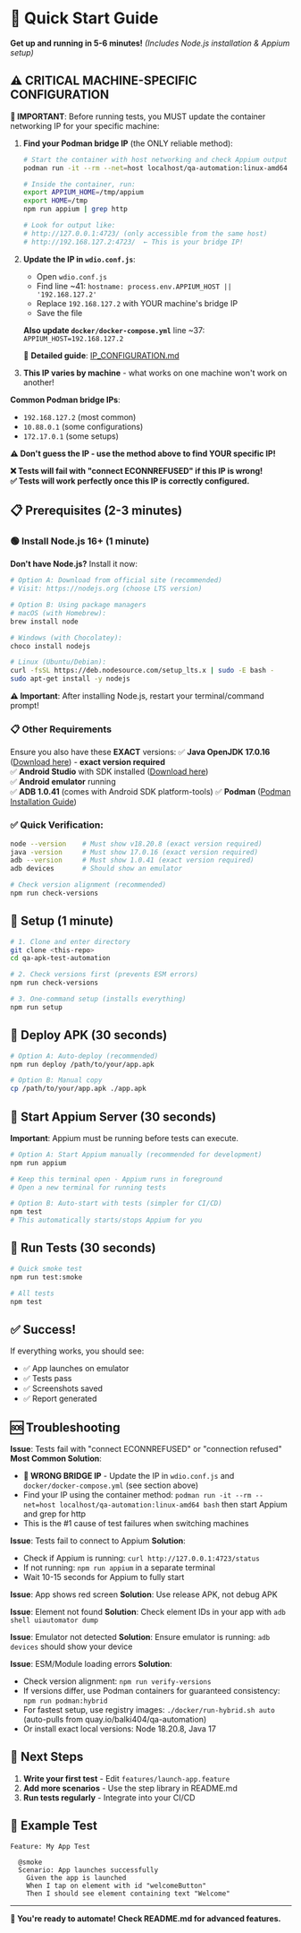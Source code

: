 # 🚀 Quick Start Guide

**Get up and running in 5-6 minutes!** *(Includes Node.js installation & Appium setup)*

## ⚠️ CRITICAL MACHINE-SPECIFIC CONFIGURATION

**🔴 IMPORTANT**: Before running tests, you MUST update the container networking IP for your specific machine:

1. **Find your Podman bridge IP** (the ONLY reliable method):
   ```bash
   # Start the container with host networking and check Appium output
   podman run -it --rm --net=host localhost/qa-automation:linux-amd64 bash
   
   # Inside the container, run:
   export APPIUM_HOME=/tmp/appium
   export HOME=/tmp
   npm run appium | grep http
   
   # Look for output like:
   # http://127.0.0.1:4723/ (only accessible from the same host)
   # http://192.168.127.2:4723/  ← This is your bridge IP!
   ```

2. **Update the IP in `wdio.conf.js`**:
   - Open `wdio.conf.js`
   - Find line ~41: `hostname: process.env.APPIUM_HOST || '192.168.127.2'`
   - Replace `192.168.127.2` with YOUR machine's bridge IP
   - Save the file

   **Also update `docker/docker-compose.yml`** line ~37: `APPIUM_HOST=192.168.127.2`

   📖 **Detailed guide**: [IP_CONFIGURATION.md](IP_CONFIGURATION.md)

3. **This IP varies by machine** - what works on one machine won't work on another!

**Common Podman bridge IPs**: 
- `192.168.127.2` (most common)
- `10.88.0.1` (some configurations)  
- `172.17.0.1` (some setups)

**⚠️ Don't guess the IP - use the method above to find YOUR specific IP!**

**❌ Tests will fail with "connect ECONNREFUSED" if this IP is wrong!**  
**✅ Tests will work perfectly once this IP is correctly configured.**

## 📋 Prerequisites (2-3 minutes)

### 🟢 Install Node.js 16+ (1 minute)

**Don't have Node.js?** Install it now:

```bash
# Option A: Download from official site (recommended)
# Visit: https://nodejs.org (choose LTS version)

# Option B: Using package managers
# macOS (with Homebrew):
brew install node

# Windows (with Chocolatey):
choco install nodejs

# Linux (Ubuntu/Debian):
curl -fsSL https://deb.nodesource.com/setup_lts.x | sudo -E bash -
sudo apt-get install -y nodejs
```

**⚠️ Important**: After installing Node.js, restart your terminal/command prompt!

### 📋 Other Requirements

Ensure you also have these **EXACT** versions:
✅ **Java OpenJDK 17.0.16** ([Download here](https://www.oracle.com/java/technologies/downloads/)) - **exact version required**  
✅ **Android Studio** with SDK installed ([Download here](https://developer.android.com/studio))  
✅ **Android emulator** running  
✅ **ADB 1.0.41** (comes with Android SDK platform-tools)
✅ **Podman** ([Podman Installation Guide](https://podman.io/getting-started/installation)) 

### ✅ Quick Verification:
```bash
node --version    # Must show v18.20.8 (exact version required)
java -version     # Must show 17.0.16 (exact version required)
adb --version     # Must show 1.0.41 (exact version required)
adb devices       # Should show an emulator

# Check version alignment (recommended)
npm run check-versions
```

## 🚀 Setup (1 minute)

```bash
# 1. Clone and enter directory
git clone <this-repo>
cd qa-apk-test-automation

# 2. Check versions first (prevents ESM errors)
npm run check-versions

# 3. One-command setup (installs everything)
npm run setup
```

## 📱 Deploy APK (30 seconds)

```bash
# Option A: Auto-deploy (recommended)
npm run deploy /path/to/your/app.apk

# Option B: Manual copy
cp /path/to/your/app.apk ./app.apk
```

## 🚀 Start Appium Server (30 seconds)

**Important**: Appium must be running before tests can execute.

```bash
# Option A: Start Appium manually (recommended for development)
npm run appium

# Keep this terminal open - Appium runs in foreground
# Open a new terminal for running tests
```

```bash
# Option B: Auto-start with tests (simpler for CI/CD)
npm test
# This automatically starts/stops Appium for you
```

## 🧪 Run Tests (30 seconds)

```bash
# Quick smoke test
npm run test:smoke

# All tests
npm test
```

## ✅ Success!

If everything works, you should see:
- ✅ App launches on emulator
- ✅ Tests pass
- ✅ Screenshots saved
- ✅ Report generated

## 🆘 Troubleshooting

**Issue**: Tests fail with "connect ECONNREFUSED" or "connection refused"  
**Most Common Solution**: 
- **🔴 WRONG BRIDGE IP** - Update the IP in `wdio.conf.js` and `docker/docker-compose.yml` (see section above)
- Find your IP using the container method: `podman run -it --rm --net=host localhost/qa-automation:linux-amd64 bash` then start Appium and grep for http
- This is the #1 cause of test failures when switching machines

**Issue**: Tests fail to connect to Appium
**Solution**: 
- Check if Appium is running: `curl http://127.0.0.1:4723/status`
- If not running: `npm run appium` in a separate terminal
- Wait 10-15 seconds for Appium to fully start

**Issue**: App shows red screen
**Solution**: Use release APK, not debug APK

**Issue**: Element not found
**Solution**: Check element IDs in your app with `adb shell uiautomator dump`

**Issue**: Emulator not detected
**Solution**: Ensure emulator is running: `adb devices` should show your device

**Issue**: ESM/Module loading errors
**Solution**: 
- Check version alignment: `npm run verify-versions`
- If versions differ, use Podman containers for guaranteed consistency: `npm run podman:hybrid`
- For fastest setup, use registry images: `./docker/run-hybrid.sh auto` (auto-pulls from quay.io/balki404/qa-automation)
- Or install exact local versions: Node 18.20.8, Java 17

## 📝 Next Steps

1. **Write your first test** - Edit `features/launch-app.feature`
2. **Add more scenarios** - Use the step library in README.md
3. **Run tests regularly** - Integrate into your CI/CD

## 🎯 Example Test

```gherkin
Feature: My App Test

  @smoke
  Scenario: App launches successfully
    Given the app is launched
    When I tap on element with id "welcomeButton"
    Then I should see element containing text "Welcome"
```

---

**🎉 You're ready to automate! Check README.md for advanced features.**